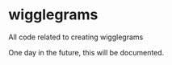 # wigglegrams
All code related to creating wigglegrams

One day in the future, this will be documented.
